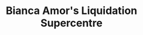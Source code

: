 ---
title: "Bianca Amor's Liquidation Supercentre"
url: /lethbridge/bianca-amors-liquidation-supercentre/
shop: variety store
---